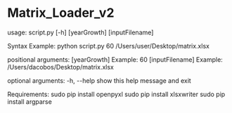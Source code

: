# Matrix_Loader_v2

usage: script.py [-h] [yearGrowth] [inputFilename]

Syntax Example: python script.py 60 /Users/user/Desktop/matrix.xlsx

positional arguments:
  [yearGrowth]     Example: 60
  [inputFilename]  Example: /Users/dacobos/Desktop/matrix.xlsx

optional arguments:
  -h, --help       show this help message and exit
  
  Requirements:
  sudo pip install openpyxl
  sudo pip install xlsxwriter
  sudo pip install argparse
